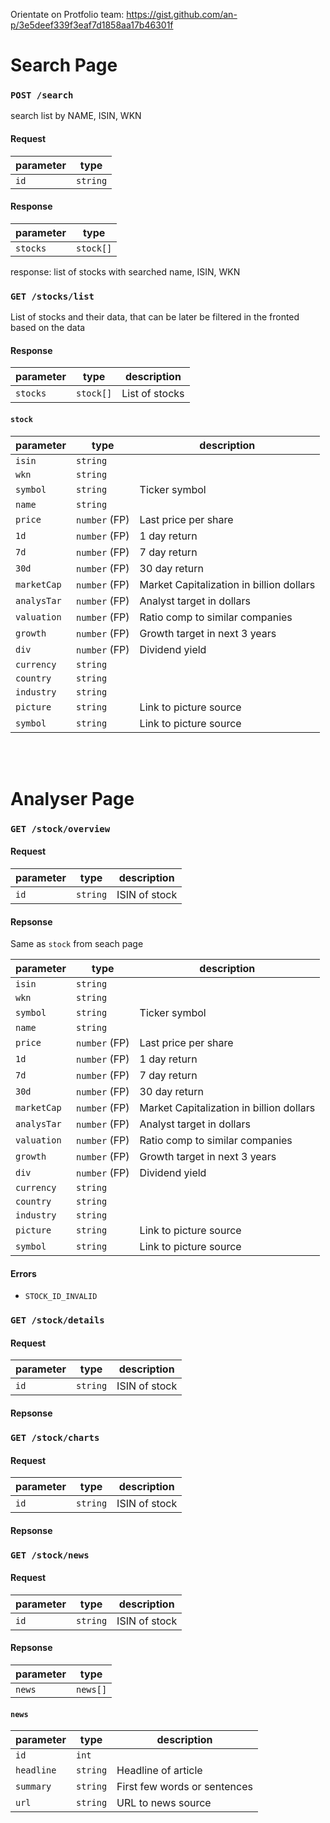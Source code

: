 Orientate on Protfolio team: https://gist.github.com/an-p/3e5deef339f3eaf7d1858aa17b46301f

# Search Page


### `POST /search`
search list by NAME, ISIN, WKN

#### Request

| parameter | type     |
| --------- | -------- |
| `id`      | `string` |

#### Response

| parameter | type     |
| --------- | -------- |
| `stocks`      | `stock[]` |


response: list of stocks with searched name, ISIN, WKN

### `GET /stocks/list`
List of stocks and their data, that can be later be filtered in the fronted based on the data

#### Response

| parameter          | type                      |description          |
| ------------------ | ------------------------- | ------------------- |
| `stocks`           | `stock[]`                 | List of stocks      |

#### `stock`

| parameter  | type          | description     |
| ---------- | ------------- | --------------- |
| `isin`     | `string`      |                 |
| `wkn`      | `string`      |                 |
| `symbol`   | `string`      | Ticker symbol   |
| `name`     | `string`      |                 |
| `price`    | `number` (FP) | Last price per share |
| `1d`       | `number` (FP) | 1 day return |
| `7d`       | `number` (FP) | 7 day return |
| `30d`      | `number` (FP) | 30 day return |
| `marketCap`| `number` (FP) | Market Capitalization in billion dollars|
| `analysTar`| `number` (FP) | Analyst target in dollars |
| `valuation`| `number` (FP) | Ratio comp to similar companies |
| `growth`   | `number` (FP) | Growth target in next 3 years |
| `div`      | `number` (FP) | Dividend yield |
| `currency` | `string`      |                 |
| `country`  | `string`      |                 |
| `industry` | `string`      |                 |
| `picture`  | `string`      | Link to picture source |
| `symbol`   | `string`      | Link to picture source |

<br/><br/>

# Analyser Page

### `GET /stock/overview`

#### Request

| parameter | type     | description  |
| --------- | -------- | ------------ |
| `id`      | `string` | ISIN of stock|

#### Repsonse

Same as `stock` from seach page

| parameter  | type          | description     |
| ---------- | ------------- | --------------- |
| `isin`     | `string`      |                 |
| `wkn`      | `string`      |                 |
| `symbol`   | `string`      | Ticker symbol   |
| `name`     | `string`      |                 |
| `price`    | `number` (FP) | Last price per share |
| `1d`       | `number` (FP) | 1 day return |
| `7d`       | `number` (FP) | 7 day return |
| `30d`      | `number` (FP) | 30 day return |
| `marketCap`| `number` (FP) | Market Capitalization in billion dollars|
| `analysTar`| `number` (FP) | Analyst target in dollars |
| `valuation`| `number` (FP) | Ratio comp to similar companies |
| `growth`   | `number` (FP) | Growth target in next 3 years |
| `div`      | `number` (FP) | Dividend yield |
| `currency` | `string`      |                 |
| `country`  | `string`      |                 |
| `industry` | `string`      |                 |
| `picture`  | `string`      | Link to picture source |
| `symbol`   | `string`      | Link to picture source |

#### Errors

* `STOCK_ID_INVALID`


### `GET /stock/details`

#### Request

| parameter | type     | description  |
| --------- | -------- | ------------ |
| `id`      | `string` | ISIN of stock|

#### Repsonse



### `GET /stock/charts`

#### Request

| parameter | type     | description  |
| --------- | -------- | ------------ |
| `id`      | `string` | ISIN of stock|

#### Repsonse



### `GET /stock/news`

#### Request

| parameter | type     | description  |
| --------- | -------- | ------------ |
| `id`      | `string` | ISIN of stock|

#### Repsonse

| parameter | type     |
| --------- | -------- |
| `news`      | `news[]` |

#### `news` 

| parameter  | type          | description     |
| ---------- | ------------- | --------------- |
| `id`       | `int`         |                 |
| `headline` | `string`      |  Headline of article   |
| `summary`  | `string`      |  First few words or sentences   |
| `url`      | `string`      |  URL to news source   |